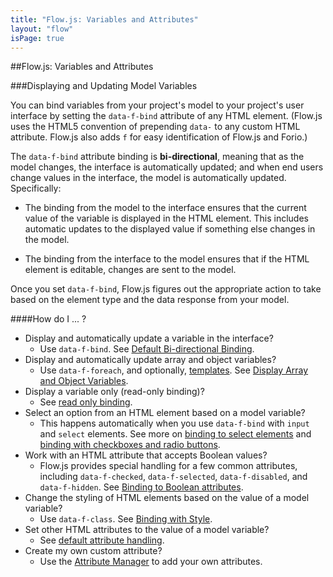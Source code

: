 ```yaml
---
title: "Flow.js: Variables and Attributes"
layout: "flow"
isPage: true
---
```


##Flow.js: Variables and Attributes 

###Displaying and Updating Model Variables


You can bind variables from your project's model to your project's user interface by setting the `data-f-bind` attribute of any HTML element. (Flow.js uses the HTML5 convention of prepending `data-` to any custom HTML attribute. Flow.js also adds `f` for easy identification of Flow.js and Forio.)

The `data-f-bind` attribute binding is **bi-directional**, meaning that as the model changes, the interface is automatically updated; and when end users change values in the interface, the model is automatically updated. Specifically:

* The binding from the model to the interface ensures that the current value of the variable is displayed in the HTML element. This includes automatic updates to the displayed value if something else changes in the model. 

* The binding from the interface to the model ensures that if the HTML element is editable, changes are sent to the model.

Once you set `data-f-bind`, Flow.js figures out the appropriate action to take based on the element type and the data response from your model.

####How do I ... ?

* Display and automatically update a variable in the interface? 
	* Use `data-f-bind`. See [Default Bi-directional Binding](../generated/dom/attributes/binds/default-bind-attr/).
* Display and automatically update array and object variables? 
	* Use `data-f-foreach`, and optionally, [templates](../#templates). See [Display Array and Object Variables](../generated/dom/attributes/foreach/default-foreach-attr/).
* Display a variable only (read-only binding)? 
	* See [read only binding](../generated/dom/attributes/default-attr/).
* Select an option from an HTML element based on a model variable?
	* This happens automatically when you use `data-f-bind` with `input` and `select` elements. See more on [binding to select elements](../generated/dom/attributes/binds/input-bind-attr/) and [binding with checkboxes and radio buttons](../generated/dom/attributes/binds/checkbox-radio-bind-attr/).  
* Work with an HTML attribute that accepts Boolean values?
	* Flow.js provides special handling for a few common attributes, including `data-f-checked`, `data-f-selected`, `data-f-disabled`, and `data-f-hidden`. See [Binding to Boolean attributes](../generated/dom/attributes/boolean-attr/).
* Change the styling of HTML elements based on the value of a model variable? 
	* Use `data-f-class`. See [Binding with Style](../generated/dom/attributes/class-attr/).
* Set other HTML attributes to the value of a model variable?
	* See [default attribute handling](../generated/dom/attributes/default-attr/). 
* Create my own custom attribute? 
	* Use the [Attribute Manager](../generated/dom/attributes/attribute-manager/) to add your own attributes.


